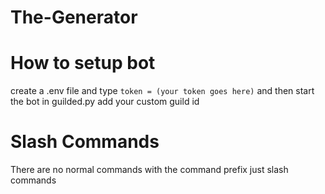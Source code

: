 # The-Generator


# How to setup bot
create a .env file and type `token = (your token goes here)` and then start the bot
in guilded.py add your custom guild id 

# Slash Commands
There are no normal commands with the command prefix just slash commands
